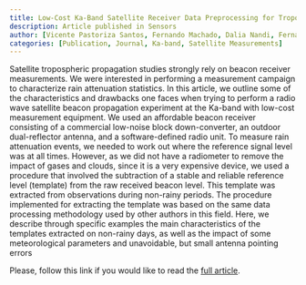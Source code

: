 ```yaml
---
title: Low-Cost Ka-Band Satellite Receiver Data Preprocessing for Tropospheric Propagation Studies
description: Article published in Sensors
author: [Vicente Pastoriza Santos, Fernando Machado, Dalia Nandi, Fernando Pérez Fontán]
categories: [Publication, Journal, Ka-band, Satellite Measurements]
---
```

Satellite tropospheric propagation studies strongly rely on beacon receiver measurements. We were interested in performing a measurement campaign to characterize rain attenuation statistics. In this article, we outline some of the characteristics and drawbacks one faces when trying to perform a radio wave satellite beacon propagation experiment at the Ka-band with low-cost measurement equipment. We used an affordable beacon receiver consisting of a commercial low-noise block down-converter, an outdoor dual-reflector antenna, and a software-defined radio unit. To measure rain attenuation events, we needed to work out where the reference signal level was at all times. However, as we did not have a radiometer to remove the impact of gases and clouds, since it is a very expensive device, we used a procedure that involved the subtraction of a stable and reliable reference level (template) from the raw received beacon level. This template was extracted from observations during non-rainy periods. The procedure implemented for extracting the template was based on the same data processing methodology used by other authors in this field. Here, we describe through specific examples the main characteristics of the templates extracted on non-rainy days, as well as the impact of some meteorological parameters and unavoidable, but small antenna pointing errors

Please, follow this link if you would like to read the [full article](https://doi.org/10.3390/s22031043).
